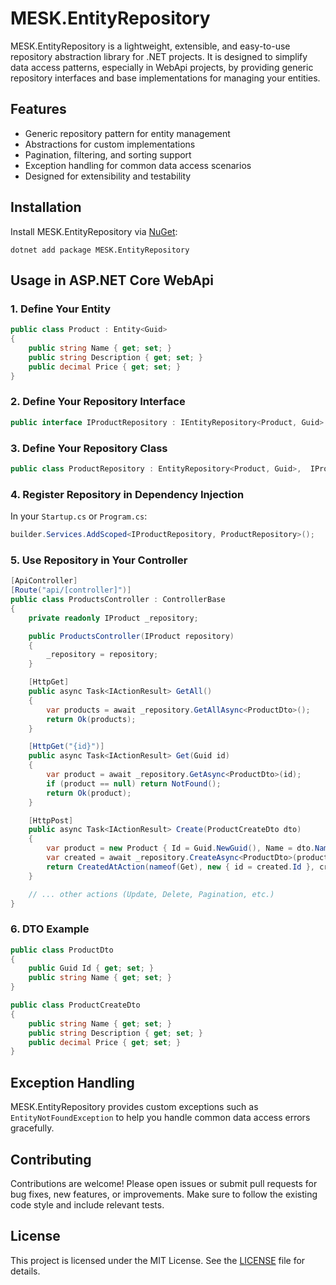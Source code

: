# MESK.EntityRepository

MESK.EntityRepository is a lightweight, extensible, and easy-to-use repository abstraction library for .NET projects. It is designed to simplify data access patterns, especially in WebApi projects, by providing generic repository interfaces and base implementations for managing your entities.

## Features

- Generic repository pattern for entity management
- Abstractions for custom implementations
- Pagination, filtering, and sorting support
- Exception handling for common data access scenarios
- Designed for extensibility and testability

## Installation

Install MESK.EntityRepository via [NuGet](https://www.nuget.org/):

```shell
dotnet add package MESK.EntityRepository
```

## Usage in ASP.NET Core WebApi

### 1. Define Your Entity

```csharp
public class Product : Entity<Guid>
{
	public string Name { get; set; }
    public string Description { get; set; }
    public decimal Price { get; set; }
}
```

### 2. Define Your Repository Interface

```csharp
public interface IProductRepository : IEntityRepository<Product, Guid> { }
```

### 3. Define Your Repository Class

```csharp
public class ProductRepository : EntityRepository<Product, Guid>,  IProductRepository { }
```

### 4. Register Repository in Dependency Injection
In your `Startup.cs` or `Program.cs`:

```csharp
builder.Services.AddScoped<IProductRepository, ProductRepository>();
```

### 5. Use Repository in Your Controller

```csharp
[ApiController]
[Route("api/[controller]")]
public class ProductsController : ControllerBase
{
	private readonly IProduct _repository;

	public ProductsController(IProduct repository)
	{
		_repository = repository;
	}

	[HttpGet]
	public async Task<IActionResult> GetAll()
	{
		var products = await _repository.GetAllAsync<ProductDto>();
		return Ok(products);
	}

	[HttpGet("{id}")]
	public async Task<IActionResult> Get(Guid id)
	{
		var product = await _repository.GetAsync<ProductDto>(id);
		if (product == null) return NotFound();
		return Ok(product);
	}

	[HttpPost]
	public async Task<IActionResult> Create(ProductCreateDto dto)
	{
		var product = new Product { Id = Guid.NewGuid(), Name = dto.Name };
		var created = await _repository.CreateAsync<ProductDto>(product);
		return CreatedAtAction(nameof(Get), new { id = created.Id }, created);
	}

	// ... other actions (Update, Delete, Pagination, etc.)
}
```

### 6. DTO Example

```csharp
public class ProductDto
{
	public Guid Id { get; set; }
	public string Name { get; set; }
}

public class ProductCreateDto
{
	public string Name { get; set; }
    public string Description { get; set; }
    public decimal Price { get; set; }
}
```

## Exception Handling

MESK.EntityRepository provides custom exceptions such as `EntityNotFoundException` to help you handle common data access errors gracefully.

## Contributing

Contributions are welcome! Please open issues or submit pull requests for bug fixes, new features, or improvements. Make sure to follow the existing code style and include relevant tests.

## License

This project is licensed under the MIT License. See the [LICENSE](LICENSE) file for details.
